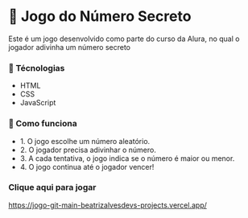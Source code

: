 # 🎲 Jogo do Número Secreto

Este é um jogo desenvolvido como parte do curso da Alura, no qual o jogador adivinha um número secreto

### 🤖 Técnologias

<ul>
    <li>HTML</li>
    <li>CSS</li>
    <li>JavaScript</li>
</ul>

### 🎯 Como funciona

<ul>
    <li> 1. O jogo escolhe um número aleatório.</li>
    <li> 2. O jogador precisa adivinhar o número.</li>
    <li> 3. A cada tentativa, o jogo indica se o número é maior ou menor.</li>
    <li> 4. O jogo continua até o jogador vencer!</li>
</ul>

### Clique aqui para jogar

https://jogo-git-main-beatrizalvesdevs-projects.vercel.app/

